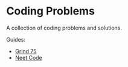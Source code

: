 # Coding Problems

A collection of coding problems and solutions.

Guides:
- [Grind 75](https://www.techinterviewhandbook.org/grind75)
- [Neet Code](https://neetcode.io/roadmap)